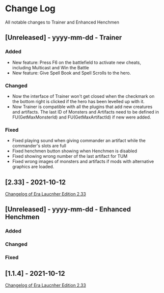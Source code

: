 
# Change Log
All notable changes to Trainer and Enhanced Henchmen

## [Unreleased] - yyyy-mm-dd - Trainer

### Added
- New feature: Press F6 on the battlefield to activate new cheats, including Multicast and Win the Battle
- New feature: Give Spell Book and Spell Scrolls to the hero.

### Changed
- Now the interface of Trainer won't get closed when the checkmark on the bottom right is clicked if the hero has been levelled up with it.
- Now Trainer is compatible with all the plugins that add new creatures and artifacts. The last ID of Monsters and Artifacts need to be defined in FU(GetMaxMonsterId) and FU(GetMaxArtifactId) if new were added.

### Fixed
- Fixed playing sound when giving commander an artifact while the commander's slots are full
- Fixed henchmen button showing when Henchmen is disabled
- Fixed showing wrong number of the last artifact for TUM
- Fixed wrong images of monsters and artifacts if mods with alternative graphics are loaded.


## [2.33] - 2021-10-12
[Changelog of Era Laucnher Edition 2.33](http://wforum.heroes35.net/showthread.php?tid=5235&pid=129486#pid129486)

## [Unreleased] - yyyy-mm-dd - Enhanced Henchmen

### Added

### Changed

### Fixed

## [1.1.4] - 2021-10-12
[Changelog of Era Laucnher Edition 2.33](http://wforum.heroes35.net/showthread.php?tid=5235&pid=129486#pid129486)

